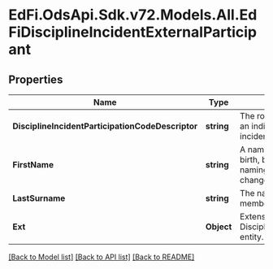 # EdFi.OdsApi.Sdk.v72.Models.All.EdFiDisciplineIncidentExternalParticipant

## Properties

Name | Type | Description | Notes
------------ | ------------- | ------------- | -------------
**DisciplineIncidentParticipationCodeDescriptor** | **string** | The role or type of participation of an individual in the discipline incident. | 
**FirstName** | **string** | A name given to an individual at birth, baptism, or during another naming ceremony, or through legal change. | 
**LastSurname** | **string** | The name borne in common by members of a family. | 
**Ext** | **Object** | Extensions to the DisciplineIncidentExternalParticipant entity. | [optional] 

[[Back to Model list]](../README.md#documentation-for-models) [[Back to API list]](../README.md#documentation-for-api-endpoints) [[Back to README]](../README.md)


